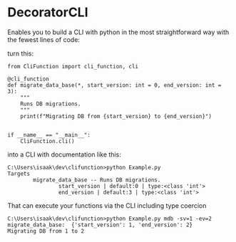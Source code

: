 # DecoratorCLI
Enables you to build a CLI with python in the most straightforward way with the fewest lines of code:

turn this:
```
from CliFunction import cli_function, cli

@cli_function
def migrate_data_base(*, start_version: int = 0, end_version: int = 3):
    """
    Runs DB migrations.
    """
    print(f"Migrating DB from {start_version} to {end_version}")


if __name__ == "__main__":
    CliFunction.cli()
```

into a CLI with documentation like this:

```
C:\Users\isaak\dev\clifunction>python Example.py
Targets
        migrate_data_base -- Runs DB migrations.
                start_version | default:0 | type:<class 'int'>
                end_version | default:3 | type:<class 'int'>
```

That can execute your functions via the CLI including type coercion
```
C:\Users\isaak\dev\clifunction>python Example.py mdb -sv=1 -ev=2
migrate_data_base:  {'start_version': 1, 'end_version': 2}
Migrating DB from 1 to 2
```